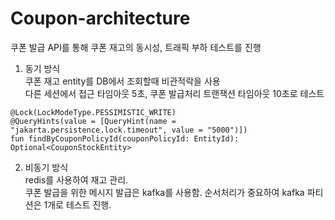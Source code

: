 # Coupon-architecture
쿠폰 발급 API를 통해 쿠폰 재고의 동시성, 트래픽 부하 테스트를 진행

1. 동기 방식  
쿠폰 재고 entity를 DB에서 조회할때 비관적락을 사용  
다른 세션에서 접근 타임아웃 5초, 쿠폰 발급처리 트랜잭션 타임아웃 10초로 테스트  
```
@Lock(LockModeType.PESSIMISTIC_WRITE)
@QueryHints(value = [QueryHint(name = "jakarta.persistence.lock.timeout", value = "5000")])
fun findByCouponPolicyId(couponPolicyId: EntityId): Optional<CouponStockEntity>
```


2. 비동기 방식  
redis를 사용하여 재고 관리.  
쿠폰 발급을 위한 메시지 발급은 kafka를 사용함.
순서처리가 중요하여 kafka 파티션은 1개로 테스트 진행.
